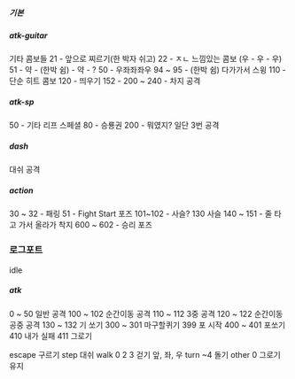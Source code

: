 ##### 기본

##### atk-guitar
기타 콤보들
21 - 앞으로 찌르기(한 박자 쉬고)
22 - ㅈㄴ 느낌있는 콤보 (우 - 우 - 우)
51 - 약 - (한박 쉼) - 약 - ?
50 - 우좌좌좌우
94 ~ 95 - (한박 쉼) 다가가서 스윙
110 - 단순 히트 콤보
120 - 띄우기
152 - 
200 ~ 240 - 차지 공격


##### atk-sp
50 - 기타 리프 스페셜
80 - 승룡권
200 - 뭐였지? 일단 3번 공격
##### dash
대쉬 공격

##### action
30 ~ 32 - 패링
51 - Fight Start 포즈
101~102 - 사슬?
130 사슬
140 ~ 151 - 줄 타고 가서 올라가 착지
600 ~ 602 - 승리 포즈


### 로그포트

idle
##### atk
0 ~ 50 일반 공격
100 ~ 102 순간이동 공격
110 ~ 112 3중 공격
120 ~ 122 순간이동 공중 공격
130 ~ 132 기 쏘기
300 ~ 301 마구할퀴기
399 포 시작
400 ~ 401 포쏘기
410 내가 실패
411 그로기

escape 구르기
step 대쉬
walk 0 2 3 걷기 앞, 좌, 우
turn ~4 돌기
other 0 그로기 유지